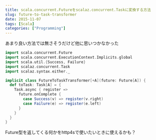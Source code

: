 ```yaml
---
title: scala.concurrent.Futureをscalaz.concurrent.Taskに変換する方法
slug: future-to-task-transformer
date: 2015-11-07
tags: [Scala]
categories: ["Programming"]
---
```


あまり良い方法では無さそうだけど他に思いつかなかった

```scala
import scala.concurrent.Future
import scala.concurrent.ExecutionContext.Implicits.global
import scala.util.{Success, Failure}
import scalaz.concurrent.Task
import scalaz.syntax.either._

implicit class FutureToTaskTransformer[+A](future: Future[A]) {
  def toTask: Task[A] = {
    Task.async { register =>
      future.onComplete {
        case Success(v) => register(v.right)
        case Failure(e) => register(e.left)
      }
    }
  }
}
```

Future型を返してくる何かをhttp4sで使いたいときに使えるかも？
